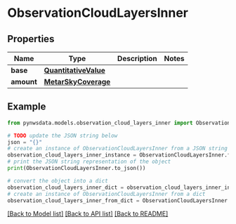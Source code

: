 # ObservationCloudLayersInner


## Properties

Name | Type | Description | Notes
------------ | ------------- | ------------- | -------------
**base** | [**QuantitativeValue**](QuantitativeValue.md) |  | 
**amount** | [**MetarSkyCoverage**](MetarSkyCoverage.md) |  | 

## Example

```python
from pynwsdata.models.observation_cloud_layers_inner import ObservationCloudLayersInner

# TODO update the JSON string below
json = "{}"
# create an instance of ObservationCloudLayersInner from a JSON string
observation_cloud_layers_inner_instance = ObservationCloudLayersInner.from_json(json)
# print the JSON string representation of the object
print(ObservationCloudLayersInner.to_json())

# convert the object into a dict
observation_cloud_layers_inner_dict = observation_cloud_layers_inner_instance.to_dict()
# create an instance of ObservationCloudLayersInner from a dict
observation_cloud_layers_inner_from_dict = ObservationCloudLayersInner.from_dict(observation_cloud_layers_inner_dict)
```
[[Back to Model list]](../README.md#documentation-for-models) [[Back to API list]](../README.md#documentation-for-api-endpoints) [[Back to README]](../README.md)


